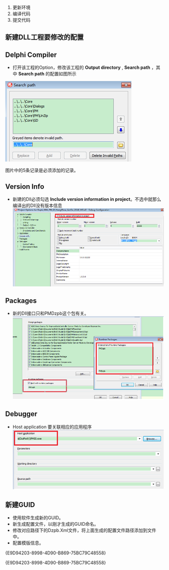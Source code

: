 1. 更新环境
2. 编译代码
3. 提交代码

## 新建DLL工程要修改的配置

## Delphi Compiler

* 打开该工程的Option，修改该工程的 **Output directory** , **Search path** ，其中  **Search path** 的配置如图所示

![](\新建dll1.png)

图片中的5条记录是必须添加的记录。

## Version Info

* 新建的Dll必须勾选 **Include version information in project**。不选中就那么编译出的Dll没有版本信息![](\新建dll2.png)

## Packages

* 新的Dll接口只和PMDzpb这个包有关。![](\新建dll3.png)

## Debugger

* Host application 要关联相应的应用程序![](\新建dll4.png)

## 新建GUID

* 使用软件生成新的GUID。
* 新生成配置文件，以刚才生成的GUID命名。
* 修改对应路径下的Dzpb.Xml文件，将上面生成的配置文件路径添加到文件中。
* 配置模版信息。

{E9D94203-8998-4D90-B869-75BC79C48558}

{E9D94203-8998-4D90-B869-75BC79C48558}